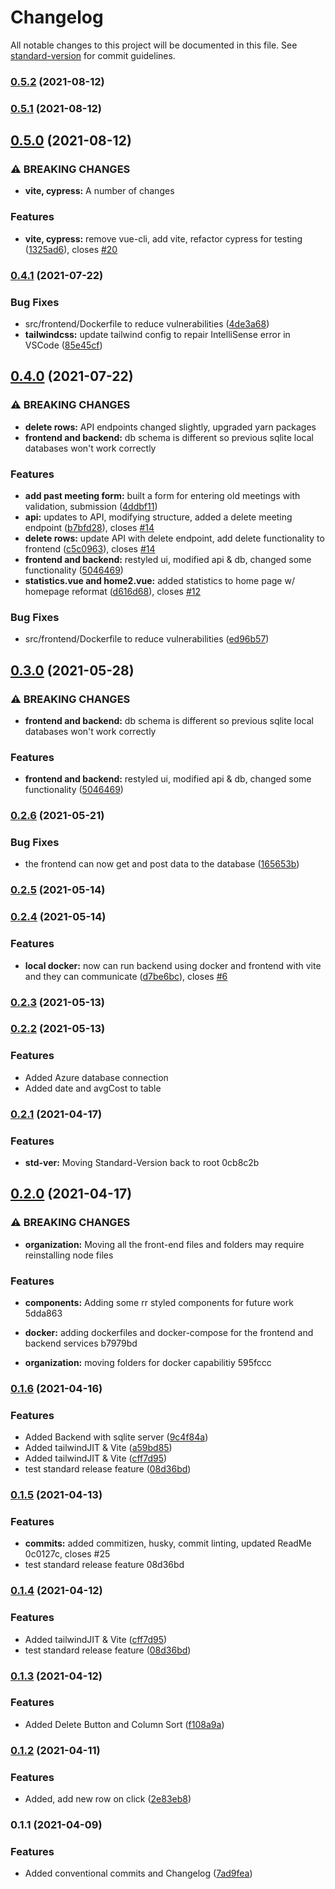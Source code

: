 # Changelog

All notable changes to this project will be documented in this file. See [standard-version](https://github.com/conventional-changelog/standard-version) for commit guidelines.

### [0.5.2](https://github.com/rropen/mec/compare/v0.5.1...v0.5.2) (2021-08-12)

### [0.5.1](https://github.com/rropen/mec/compare/v0.5.0...v0.5.1) (2021-08-12)

## [0.5.0](https://github.com/rropen/mec/compare/v0.3.1...v0.5.0) (2021-08-12)


### ⚠ BREAKING CHANGES

* **vite, cypress:** A number of changes

### Features

* **vite, cypress:** remove vue-cli, add vite, refactor cypress for testing ([1325ad6](https://github.com/rropen/mec/commit/1325ad6c9769a31bbdffc9955febcceb1fff2d18)), closes [#20](https://github.com/rropen/mec/issues/20)

### [0.4.1](https://github.com/rropen/mec/compare/v0.4.0...v0.4.1) (2021-07-22)


### Bug Fixes

* src/frontend/Dockerfile to reduce vulnerabilities ([4de3a68](https://github.com/rropen/mec/commit/4de3a680a0d34dae81ac336daf3a0ef09cc71950))
* **tailwindcss:** update tailwind config to repair IntelliSense error in VSCode ([85e45cf](https://github.com/rropen/mec/commit/85e45cfc631756829c2813762b96411a1bea7466))

## [0.4.0](https://github.com/rropen/mec/compare/v0.2.6...v0.4.0) (2021-07-22)


### ⚠ BREAKING CHANGES

* **delete rows:** API endpoints changed slightly, upgraded yarn packages
* **frontend and backend:** db schema is different so previous sqlite local databases won't work correctly

### Features

* **add past meeting form:** built a form for entering old meetings with validation, submission ([4ddbf11](https://github.com/rropen/mec/commit/4ddbf1155c8d0dd1002c088a743840bc4e8069ce))
* **api:** updates to API, modifying structure, added a delete meeting endpoint ([b7bfd28](https://github.com/rropen/mec/commit/b7bfd28a0101b358ff497cc435669c871133361a)), closes [#14](https://github.com/rropen/mec/issues/14)
* **delete rows:** update API with delete endpoint, add delete functionality to frontend ([c5c0963](https://github.com/rropen/mec/commit/c5c0963d22a886678e89952c0ff14b54cb845dce)), closes [#14](https://github.com/rropen/mec/issues/14)
* **frontend and backend:** restyled ui, modified api & db, changed some functionality ([5046469](https://github.com/rropen/mec/commit/5046469b2079e6719d9c96407f9091490d278f18))
* **statistics.vue and home2.vue:** added statistics to home page w/ homepage reformat ([d616d68](https://github.com/rropen/mec/commit/d616d684743ee61d8e1df90efbf93354af53eb5e)), closes [#12](https://github.com/rropen/mec/issues/12)


### Bug Fixes

* src/frontend/Dockerfile to reduce vulnerabilities ([ed96b57](https://github.com/rropen/mec/commit/ed96b574109efd4a8ae7a3e6e9a811d01fc0c4bb))

## [0.3.0](https://github.com/rollsroycedev/MEC/compare/v0.2.5...v0.3.0) (2021-05-28)


### ⚠ BREAKING CHANGES

* **frontend and backend:** db schema is different so previous sqlite local databases won't work correctly

### Features

* **frontend and backend:** restyled ui, modified api & db, changed some functionality ([5046469](https://github.com/rollsroycedev/MEC/commit/5046469b2079e6719d9c96407f9091490d278f18))

### [0.2.6](https://github.com/rollsroycedev/MEC/compare/v0.2.5...v0.2.6) (2021-05-21)


### Bug Fixes

* the frontend can now get and post data to the database ([165653b](https://github.com/rollsroycedev/MEC/commit/165653bd794af0d03a1ad7f93d240eeada677d85))

### [0.2.5](https://github.com/rollsroycedev/MEC/compare/v0.2.4...v0.2.5) (2021-05-14)

### [0.2.4](https://github.com/rollsroycedev/MEC/compare/v0.2.3...v0.2.4) (2021-05-14)


### Features

* **local docker:** now can run backend using docker and frontend with vite and they can communicate ([d7be6bc](https://github.com/rollsroycedev/MEC/commit/d7be6bc14846fb9b94596d5ddbfd05bedd0facef)), closes [#6](https://github.com/rollsroycedev/MEC/issues/6)

### [0.2.3](https://github.com/rollsroycedev/MEC/compare/v0.2.2...v0.2.3) (2021-05-13)

### [0.2.2](https://github.com/rollsroycedev/MEC/compare/v0.3.0...v0.2.2) (2021-05-13)

### Features

* Added Azure database connection
* Added date and avgCost to table

### [0.2.1](///compare/v0.0.1...v0.2.1) (2021-04-17)

### Features

* **std-ver:** Moving Standard-Version back to root 0cb8c2b

## [0.2.0](///compare/v0.1.6...v0.2.0) (2021-04-17)

### ⚠ BREAKING CHANGES

* **organization:** Moving all the front-end files and folders may require reinstalling node files

### Features

* **components:** Adding some rr styled components for future work 5dda863
* **docker:** adding dockerfiles and docker-compose for the frontend and backend services b7979bd

* **organization:** moving folders for docker capabilitiy 595fccc

### [0.1.6](https://github.com/ITM007/MEC/compare/v0.1.5...v0.1.6) (2021-04-16)

### Features

* Added Backend with sqlite server ([9c4f84a](https://github.com/ITM007/MEC/commit/9c4f84aea13971b218f107ea0186bc897c8798aa))
* Added tailwindJIT & Vite ([a59bd85](https://github.com/ITM007/MEC/commit/a59bd85b948d171d07f95e67d4d564035d4cb11a))
* Added tailwindJIT & Vite ([cff7d95](https://github.com/ITM007/MEC/commit/cff7d9513099117339521b10ee5061a6ef3590b5))
* test standard release feature ([08d36bd](https://github.com/ITM007/MEC/commit/08d36bdcfca133f5e35a1ea9a6780887ece54226))

### [0.1.5](///compare/v0.1.4...v0.1.5) (2021-04-13)

### Features

* **commits:** added commitizen, husky, commit linting, updated ReadMe 0c0127c, closes #25
* test standard release feature 08d36bd

### [0.1.4](https://github.com/ITM007/MEC/compare/v0.1.3...v0.1.4) (2021-04-12)

### Features

* Added tailwindJIT & Vite ([cff7d95](https://github.com/ITM007/MEC/commit/cff7d9513099117339521b10ee5061a6ef3590b5))
* test standard release feature ([08d36bd](https://github.com/ITM007/MEC/commit/08d36bdcfca133f5e35a1ea9a6780887ece54226))

### [0.1.3](https://github.com/ITM007/MEC/compare/v0.1.2...v0.1.3) (2021-04-12)

### Features

* Added Delete Button and Column Sort ([f108a9a](https://github.com/ITM007/MEC/commit/f108a9a77693691a97a0edb498e77ad4629c9e98))

### [0.1.2](https://github.com/ITM007/MEC/compare/v0.1.1...v0.1.2) (2021-04-11)

### Features

* Added, add new row on click ([2e83eb8](https://github.com/ITM007/MEC/commit/2e83eb8f936f8ab0353cc6a522d561d05ba62c53))

### 0.1.1 (2021-04-09)

### Features

* Added conventional commits and Changelog ([7ad9fea](https://github.com/ITM007/MEC/commit/7ad9fea176667f57f6bd6ab524de62a2fee3dacf))
